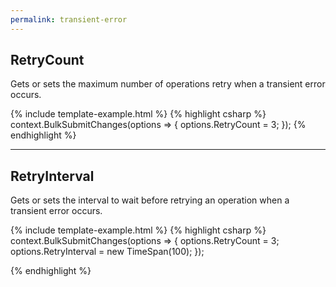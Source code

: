 ```yaml
---
permalink: transient-error
---
```


## RetryCount
Gets or sets the maximum number of operations retry when a transient error occurs.

{% include template-example.html %} 
{% highlight csharp %}
context.BulkSubmitChanges(options => {
	options.RetryCount = 3;
});
{% endhighlight %}

---

## RetryInterval
Gets or sets the interval to wait before retrying an operation when a transient error occurs.

{% include template-example.html %} 
{% highlight csharp %}
context.BulkSubmitChanges(options => {
	options.RetryCount = 3;
	options.RetryInterval = new TimeSpan(100);
});

{% endhighlight %}

